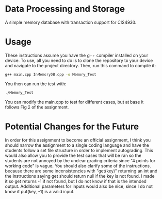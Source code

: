 # Data Processing and Storage
A simple memory database with transaction support for CIS4930.
# Usage
These instructions assume you have the g++ compiler installed on your device.
To use, all you need to do is to clone the repository to your device and navigate to the project directory.
Then, run this command to compile it:
```sh
g++ main.cpp InMemoryDB.cpp -o Memory_Test
```
You then can run the test with:
```sh
./Memory_Test
```
You can modify the main.cpp to test for different cases, but at base it follows Fig 2 of the assignment.

# Potential Changes for the Future
In order for this assignment to become an official assignment, I think you should narrow the assignment to a single coding language and have the students follow a set file structure in order to implement autograding. This would also allow you to provide the test cases that will be ran so the students are not annoyed by the unclear grading criteria since "4 points for working code" is vague.
You should also clarify some of the instructions, because there are some inconsistencies with "get(key)" returning an int and the instructions saying get should return null if the key is not found. I made it so get returns -1 if not found, but I do not know if that is the intended output. Additional parameters for inputs would also be nice, since I do not know if put(key, -1) is a valid input.
